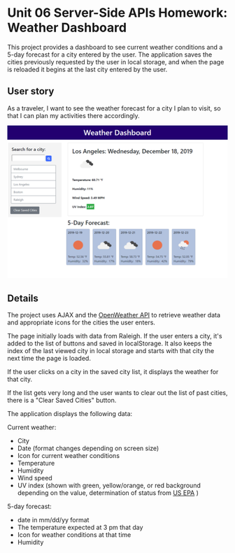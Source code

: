 # Unit 06 Server-Side APIs Homework: Weather Dashboard

This project provides a dashboard to see current weather conditions and a 5-day forecast for a city entered by the user.   The application saves
the cities previously requested by the user in local storage, and when 
the page is reloaded it begins at the last city entered by the user.  

## User story 

As a traveler, I want to see the weather forecast for a city I plan to visit, so that I can plan my activities there accordingly.   

![weather dashboard](./assets/WeatherDashboard.png)

## Details 

The project uses AJAX and the [OpenWeather API](https://openweathermap.org/api) to retrieve weather data and appropriate icons for the cities the user enters. 

The page initially loads with data from Raleigh.  If the user enters a city, it's added to the list of buttons and saved in localStorage.  It also keeps the index of the last viewed city in local storage and starts with that city the 
next time the page is loaded.   

If the user clicks on a city in the saved city list, it displays the weather for that city.  

If the list gets very long and the user wants to clear out the list of
past cities, there is a "Clear Saved Cities" button.  

The application displays the following data:  

Current weather: 
  * City
  * Date (format changes depending on screen size)
  * Icon for current weather conditions 
  * Temperature
  * Humidity
  * Wind speed 
  * UV index (shown with green, yellow/orange, or red background depending on the value, determination of status from [US EPA](https://www.epa.gov/sunsafety/uv-index-scale-0) )

5-day forecast: 
  * date in mm/dd/yy format 
  * The temperature expected at 3 pm that day
  * Icon for weather conditions at that time 
  * Humidity 


